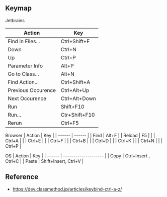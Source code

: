 
## Keymap

Jetbrains

| Action             | Key           |
| ------------------ | ------------- |
| Find in Files...   | Ctrl+Shift+F  |
| Down               | Ctrl+N        |
| Up                 | Ctrl+P        |
| Parameter Info     | Alt+P         |
| Go to Class...     | Alt+N         |
| Find Action...     | Ctrl+Shift+A  |
| Previous Occurence | Ctrl+Alt+Up   |
| Next Occurence     | Ctrl+Alt+Down |
| Run                | Shift+F10     |
| Run...             | Ctr+Shift+F10 |
| Rerun              | Ctrl+F5       |

Browser
| Action | Key    |
| ------ | ------ |
| Find   | Alt+F  |
| Reload | F5     |
|        | Ctrl+A |
|        | Ctrl+E |
|        | Ctrl+F |
|        | Ctrl+B |
|        | Ctrl+D |
|        | Ctrl+K |
|        | Ctrl+N |
|        | Ctrl+P |


OS
| Action | Key                  |
| ------ | -------------------- |
| Copy   | Ctrl+Insert , Ctrl+C |
| Paste  | Shift+Insert, Ctrl+V |



## Reference
* https://dev.classmethod.jp/articles/keybind-ctrl-a-z/
